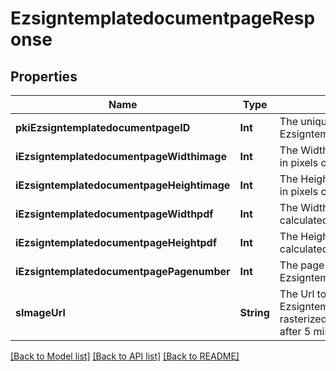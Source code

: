 # EzsigntemplatedocumentpageResponse

## Properties
Name | Type | Description | Notes
------------ | ------------- | ------------- | -------------
**pkiEzsigntemplatedocumentpageID** | **Int** | The unique ID of the Ezsigntemplatedocumentpage | 
**iEzsigntemplatedocumentpageWidthimage** | **Int** | The Width of the page&#39;s image in pixels calculated at 100 DPI | 
**iEzsigntemplatedocumentpageHeightimage** | **Int** | The Height of the page&#39;s image in pixels calculated at 100 DPI | 
**iEzsigntemplatedocumentpageWidthpdf** | **Int** | The Width of the page in points calculated at 72 DPI | 
**iEzsigntemplatedocumentpageHeightpdf** | **Int** | The Height of the page in points calculated at 72 DPI | 
**iEzsigntemplatedocumentpagePagenumber** | **Int** | The page number in the Ezsigntemplatedocument | 
**sImageUrl** | **String** | The Url to the Ezsigntemplatedocumentpage&#39;s rasterized image.  Url will expire after 5 minutes. | 

[[Back to Model list]](../README.md#documentation-for-models) [[Back to API list]](../README.md#documentation-for-api-endpoints) [[Back to README]](../README.md)


